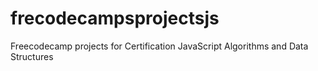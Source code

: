 # frecodecampsprojectsjs
Freecodecamp projects for Certification JavaScript Algorithms and Data Structures
